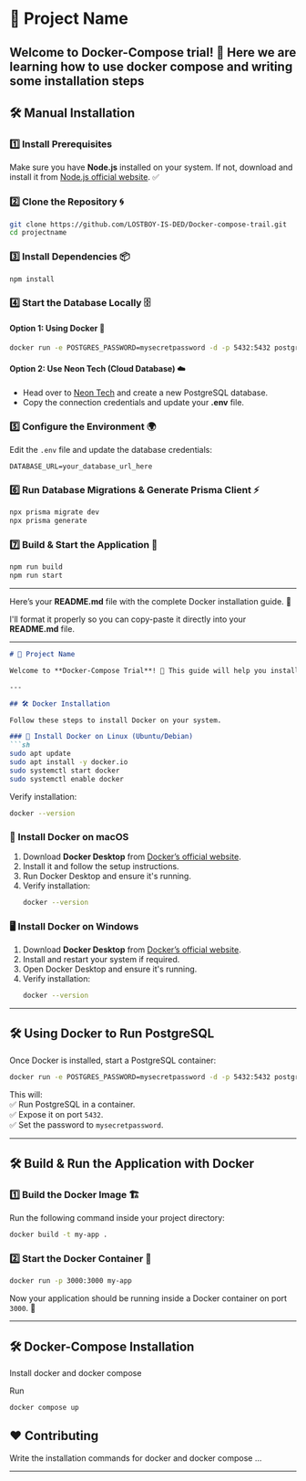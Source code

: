 # 🌟 Project Name

Welcome to **Docker-Compose trial**! 🚀 Here we are learning how to use docker compose and writing some installation steps
---

## 🛠️ Manual Installation

### 1️⃣ Install Prerequisites
Make sure you have **Node.js** installed on your system. If not, download and install it from [Node.js official website](https://nodejs.org/en/download). ✅

### 2️⃣ Clone the Repository 🌀
```sh
git clone https://github.com/LOSTBOY-IS-DED/Docker-compose-trail.git
cd projectname
```

### 3️⃣ Install Dependencies 📦
```sh
npm install
```

### 4️⃣ Start the Database Locally 🗄️
#### Option 1: Using Docker 🐳
```sh
docker run -e POSTGRES_PASSWORD=mysecretpassword -d -p 5432:5432 postgres
```
#### Option 2: Use Neon Tech (Cloud Database) ☁️
- Head over to [Neon Tech](https://neon.tech/) and create a new PostgreSQL database.
- Copy the connection credentials and update your **.env** file.

### 5️⃣ Configure the Environment 🌍
Edit the `.env` file and update the database credentials:
```env
DATABASE_URL=your_database_url_here
```

### 6️⃣ Run Database Migrations & Generate Prisma Client ⚡
```sh
npx prisma migrate dev
npx prisma generate
```

### 7️⃣ Build & Start the Application 🚀
```sh
npm run build
npm run start
```

---

Here’s your **README.md** file with the complete Docker installation guide. 🚀  

I'll format it properly so you can copy-paste it directly into your **README.md** file.  

---

```md
# 🌟 Project Name

Welcome to **Docker-Compose Trial**! 🚀 This guide will help you install Docker, set up PostgreSQL, and run your project inside a Docker container.  

---

## 🛠️ Docker Installation  

Follow these steps to install Docker on your system.  

### 🐧 Install Docker on Linux (Ubuntu/Debian)  
```sh
sudo apt update
sudo apt install -y docker.io
sudo systemctl start docker
sudo systemctl enable docker
```
Verify installation:  
```sh
docker --version
```

### 🍏 Install Docker on macOS  
1. Download **Docker Desktop** from [Docker’s official website](https://docs.docker.com/desktop/setup/install/mac-install/).  
2. Install it and follow the setup instructions.  
3. Run Docker Desktop and ensure it's running.  
4. Verify installation:  
   ```sh
   docker --version
   ```

### 🖥️ Install Docker on Windows  
1. Download **Docker Desktop** from [Docker’s official website](https://docs.docker.com/desktop/setup/install/windows-install/).  
2. Install and restart your system if required.  
3. Open Docker Desktop and ensure it's running.  
4. Verify installation:  
   ```sh
   docker --version
   ```

---
## 🛠️ Using Docker to Run PostgreSQL  

Once Docker is installed, start a PostgreSQL container:  
```sh
docker run -e POSTGRES_PASSWORD=mysecretpassword -d -p 5432:5432 postgres
```
This will:  
✅ Run PostgreSQL in a container.  
✅ Expose it on port `5432`.  
✅ Set the password to `mysecretpassword`.  

---

## 🛠️ Build & Run the Application with Docker  

### 1️⃣ Build the Docker Image 🏗️  
Run the following command inside your project directory:  
```sh
docker build -t my-app .
```

### 2️⃣ Start the Docker Container 🚀  
```sh
docker run -p 3000:3000 my-app
```
Now your application should be running inside a Docker container on port `3000`. 🎉

---

## 🛠️ Docker-Compose Installation

Install docker and docker compose 

Run
```sh
docker compose up
```



## ❤️ Contributing
Write the installation commands for docker and docker compose ...

---
